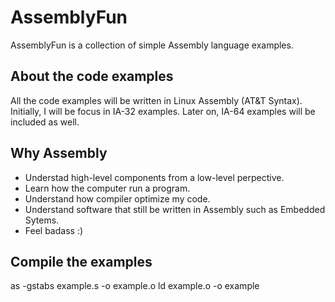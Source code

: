 AssemblyFun
===========
AssemblyFun is a collection of simple Assembly language examples.

About the code examples
-----------------------
All the code examples will be written in Linux Assembly (AT&amp;T Syntax). Initially, I will be focus in IA-32 examples. Later on, IA-64 examples will be included as well.

Why Assembly
------------
* Understad high-level components from a low-level perpective. 
* Learn how the computer run a program.
* Understand how compiler optimize my code.
* Understand software that still be written in Assembly such as Embedded Sytems.
* Feel badass :)

Compile the examples
--------------------
as -gstabs example.s -o example.o
ld example.o -o example
